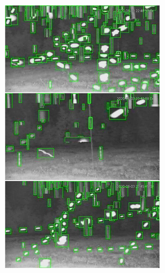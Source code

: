 ![20200603-221850-224855](in/20200603/20200603-221850-224855_0_.jpg)
![20200603-224900-231905](in/20200603/20200603-224900-231905_0_.jpg)
![20200603-231910-234915](in/20200603/20200603-231910-234915_0_.jpg)
